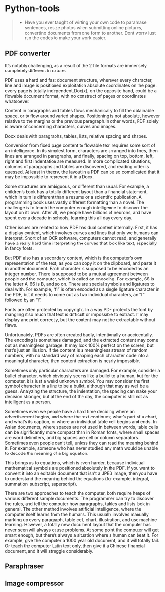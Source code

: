 # Python-tools
>- Have you ever taught of wirting your own code to parahrase sentences, resize photos when submitting online pictures, converting documents from one form to another. Dont worry just run the codes to make your work easier.

## PDF converter
It’s notably challenging, as a result of the 2 file formats are immensely completely different in nature.

PDF uses a hard and fast document structure, wherever every character, line and image is positioned exploitation absolute coordinates on the page. every page is totally independent.Doc(x), on the opposite hand, could be a flowable document format, with no construct of pages or coordinates whatsoever. 

Content in paragraphs and tables flows mechanically to fill the obtainable space, or to flow around varied shapes. Positioning is not absolute, however relative to the margins or the previous paragraph.In other words, PDF solely is aware of concerning characters, curves and images. 

Docx deals with paragraphs, tables, lists, relative spacing and shapes.

Conversion from fixed page content to flowable text requires some sort of an intelligence. In its simplest form, characters are arranged into lines, then lines are arranged in paragraphs, and finally, spacing on top, bottom, left, right and first indentation are measured. In more complicated situations, columns of paragraphs and tables are discovered, and reading order is guessed. At least in theory, the layout in a PDF can be so complicated that it may be impossible to represent it in a Docx.

Some structures are ambiguous, or different than usual. For example, a children’s book has a totally different layout than a financial statement, which in turn is different than a resume or a scientific publication. A programming book uses vastly different formatting than a novel. The challenge is to teach the computer enough intelligence to discover the layout on its own. After all, we people have billions of neurons, and have spent over a decade in schools, learning this all day every day.

Other issues are related to how PDF has dual content internally. First, it has a display content, which involves curves and lines that only we humans can interpret. Short of an OCR software, computers cannot read, and generally have a really hard time interpreting the curves that look like text, especially in fancy fonts.

But PDF also has a secondary content, which is the computer’s own representation of the text, as you can copy it on the clipboard, and paste it in another document. Each character is supposed to be encoded as an integer number. There is supposed to be a mutual agreement between people and the computer, which is called an encoding. For example, 65 is the letter A, 66 is B, and so on. There are special symbols and ligatures to deal with. For example,
“fi” is often encoded as a single ligature character in the PDF, but it needs to come out as two individual characters, an “f” followed by an “i”.

Fonts are often protected by copyright. In a way PDF protects the font by mangling it so much that text is difficult or impossible to extract. It may display and print correctly, but the content may not be extractable without flaws.

Unfortunately, PDFs are often created badly, intentionally or accidentally. The encoding is sometimes damaged, and the extracted content may come out as meaningless garbage. It may look 100% perfect on the screen, but that’s just an illusion. If the content is a meaningless stream of random numbers, with no standard way of mapping each character code into a meaningful character, then content extraction is nearly impossible.

Sometimes only particular characters are damaged. For example, consider a bullet character, which obviously seems like a bullet to a human, but for the computer, it is just a weird unknown symbol. You may consider the first symbol character in a line to be a bullet, although that may as well be a guess. Analyzing the structure, the indentation, the spacing can make your decision stronger, but at the end of the day, the computer is still not as intelligent as a person.

Sometimes even we people have a hard time deciding where an advertisement begins, and where the text continues; what’s part of a chart, and what’s its caption, or where an individual table cell begins and ends. In Asian documents, where spaces are not used in between words, table cells can be significantly more compact than in Roman fonts, where small spaces are word delimiters, and big spaces are cell or column separators. Sometimes even people can’t tell, unless they can read the meaning behind it. For example, someone who has never studied any math would be unable to decode the meaning of a big equation.

This brings us to equations, which is even harder, because individual mathematical symbols are positioned absolutely in the PDF. If you want to convert it into an editable document that isn’t a JPEG image, then you have to understand the meaning behind the equations (for example, integral, summation, subscript, superscript).

There are two approaches to teach the computer, both require heaps of various different sample documents. The programmer can try to discover the rules, and tell the computer how paragraphs, tables and lists look in general. The other method involves artificial intelligence, where the computer itself learns from the humans. This usually involves manually marking up every paragraph, table cell, chart, illustration, and use machine learning. However, a totally new document layout that the computer has never seen will always cause problems. At some point the computer will get smart enough, but there’s always a situation where a human can beat it. For example, give the computer a 1000 year old document, and it will totally fail. Or teach the computer Latin text only, then give it a Chinese financial document, and it will struggle considerably.


## Paraphraser




## Image compressor



## 
